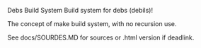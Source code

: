 Debs Build System
Build system for debs (debils)!

The concept of make build system, with no recursion use.

See docs/SOURDES.MD for sources or .html version if
deadlink.
